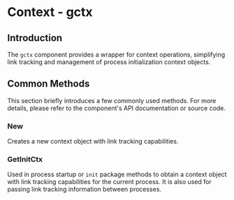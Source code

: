 # Context - gctx

## Introduction

The `gctx` component provides a wrapper for context operations, simplifying link tracking and management of process initialization context objects.

## Common Methods

This section briefly introduces a few commonly used methods. For more details, please refer to the component's API documentation or source code.

### New

Creates a new context object with link tracking capabilities.

### GetInitCtx

Used in process startup or `init` package methods to obtain a context object with link tracking capabilities for the current process. It is also used for passing link tracking information between processes.
